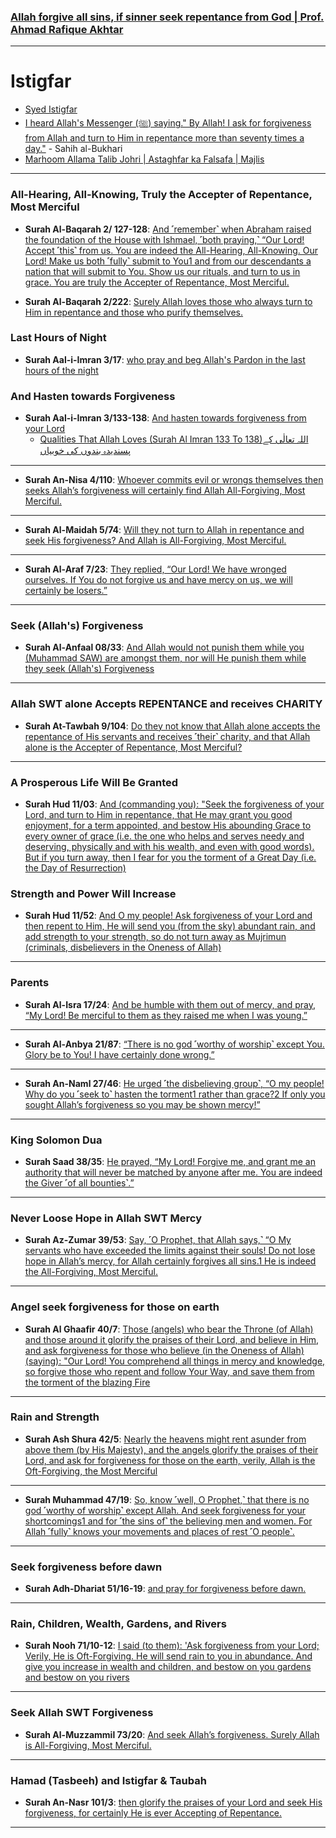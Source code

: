 ### [Allah forgive all sins, if sinner seek repentance from God | Prof. Ahmad Rafique Akhtar](https://www.youtube.com/watch?v=X1WIFFwQri8)

***

# Istigfar
* [Syed Istigfar](https://www.youtube.com/shorts/WaEOEiUQHL4)
* [I heard Allah's Messenger (ﷺ) saying." By Allah! I ask for forgiveness from Allah and turn to Him in repentance more than seventy times a day."](https://sunnah.com/bukhari:6307) - Sahih al-Bukhari
* [Marhoom Allama Talib Johri | Astaghfar ka Falsafa | Majlis](https://www.youtube.com/watch?v=6vCzVfdPNMs&t=16s)

***

### All-Hearing, All-Knowing, Truly the Accepter of Repentance, Most Merciful

* __Surah Al-Baqarah 2/ 127-128__: [And ˹remember˺ when Abraham raised the foundation of the House with Ishmael, ˹both praying,˺ “Our Lord! Accept ˹this˺ from us. You are indeed the All-Hearing, All-Knowing. Our Lord! Make us both ˹fully˺ submit to You1 and from our descendants a nation that will submit to You. Show us our rituals, and turn to us in grace. You are truly the Accepter of Repentance, Most Merciful.](https://quran.com/2/127-128)

* __Surah Al-Baqarah 2/222__: [Surely Allah loves those who always turn to Him in repentance and those who purify themselves.](https://quran.com/2/222)

### Last Hours of Night

* __Surah Aal-i-Imran 3/17__: [ who pray and beg Allah's Pardon in the last hours of the night](https://quranwbw.com/3#17)

### And Hasten towards Forgiveness
* __Surah Aal-i-Imran 3/133-138__: [And hasten towards forgiveness from your Lord](https://quranwbw.com/3#133-138)
    * [Qualities That Allah Loves (Surah Al Imran 133 To 138)اللہ تعالٰی کے پسندیدہ بندوں کی خوبیاں](https://www.youtube.com/watch?v=ZILqqDCJYAw)

***

* __Surah An-Nisa 4/110__: [Whoever commits evil or wrongs themselves then seeks Allah’s forgiveness will certainly find Allah All-Forgiving, Most Merciful.](https://quran.com/4/110)

***

* __Surah Al-Maidah 5/74__: [Will they not turn to Allah in repentance and seek His forgiveness? And Allah is All-Forgiving, Most Merciful.](https://quran.com/5/74)

***

* __Surah Al-Araf 7/23__: [They replied, “Our Lord! We have wronged ourselves. If You do not forgive us and have mercy on us, we will certainly be losers.”](https://quran.com/7/23)


***

### Seek (Allah's) Forgiveness

* __Surah Al-Anfaal 08/33__: [And Allah would not punish them while you (Muhammad SAW) are amongst them, nor will He punish them while they seek (Allah's) Forgiveness](https://quranwbw.com/8#33)

***

### Allah SWT alone Accepts REPENTANCE and receives CHARITY
* __Surah At-Tawbah 9/104__: [Do they not know that Allah alone accepts the repentance of His servants and receives ˹their˺ charity, and that Allah alone is the Accepter of Repentance, Most Merciful?](https://quran.com/9/104)

***

### A Prosperous Life Will Be Granted

* __Surah Hud 11/03__: [And (commanding you): "Seek the forgiveness of your Lord, and turn to Him in repentance, that He may grant you good enjoyment, for a term appointed, and bestow His abounding Grace to every owner of grace (i.e. the one who helps and serves needy and deserving, physically and with his wealth, and even with good words). But if you turn away, then I fear for you the torment of a Great Day (i.e. the Day of Resurrection)](https://quranwbw.com/11#3)

### Strength and Power Will Increase

* __Surah Hud 11/52__: [And O my people! Ask forgiveness of your Lord and then repent to Him, He will send you (from the sky) abundant rain, and add strength to your strength, so do not turn away as Mujrimun (criminals, disbelievers in the Oneness of Allah)](https://quranwbw.com/11#52)

***

### Parents

* __Surah Al-Isra 17/24__: [And be humble with them out of mercy, and pray, “My Lord! Be merciful to them as they raised me when I was young.”](https://quran.com/17/24)

***

* __Surah Al-Anbya 21/87__: [“There is no god ˹worthy of worship˺ except You. Glory be to You! I have certainly done wrong.”](https://quran.com/21/87)

***

* __Surah An-Naml 27/46__: [He urged ˹the disbelieving group˺, “O my people! Why do you ˹seek to˺ hasten the torment1 rather than grace?2 If only you sought Allah’s forgiveness so you may be shown mercy!”](https://quran.com/27/46)

***


### King Solomon Dua
* __Surah Saad 38/35__: [He prayed, “My Lord! Forgive me, and grant me an authority that will never be matched by anyone after me. You are indeed the Giver ˹of all bounties˺.”](https://quran.com/38/35)

***

### Never Loose Hope in Allah SWT Mercy
* __Surah Az-Zumar 39/53__: [Say, ˹O Prophet, that Allah says,˺ “O My servants who have exceeded the limits against their souls! Do not lose hope in Allah’s mercy, for Allah certainly forgives all sins.1 He is indeed the All-Forgiving, Most Merciful.](https://quran.com/39/53)

***

### Angel seek forgiveness for those on earth
* __Surah Al Ghaafir 40/7__: [Those (angels) who bear the Throne (of Allah) and those around it glorify the praises of their Lord, and believe in Him, and ask forgiveness for those who believe (in the Oneness of Allah) (saying): "Our Lord! You comprehend all things in mercy and knowledge, so forgive those who repent and follow Your Way, and save them from the torment of the blazing Fire](https://quranwbw.com/40#7)

***

### Rain and Strength

* __Surah Ash Shura 42/5__: [Nearly the heavens might rent asunder from above them (by His Majesty), and the angels glorify the praises of their Lord, and ask for forgiveness for those on the earth, verily, Allah is the Oft-Forgiving, the Most Merciful](https://quranwbw.com/42#5)

***

* __Surah Muhammad 47/19__: [So, know ˹well, O  Prophet,˺ that there is no god ˹worthy of worship˺ except Allah. And seek forgiveness for your shortcomings1 and for ˹the sins of˺ the believing men and women. For Allah ˹fully˺ knows your movements and places of rest ˹O people˺.](https://quranwbw.com/47/19)

***

### Seek forgiveness before dawn

* __Surah Adh-Dhariat 51/16-19__: [and pray for forgiveness before dawn.](https://quran.com/51/16-19)

***

### Rain, Children, Wealth, Gardens, and Rivers

* __Surah Nooh 71/10-12__: [I said (to them): 'Ask forgiveness from your Lord; Verily, He is Oft-Forgiving. He will send rain to you in abundance. And give you increase in wealth and children, and bestow on you gardens and bestow on you rivers](https://quranwbw.com/71#10-12)

***

### Seek Allah SWT Forgiveness

* __Surah Al-Muzzammil 73/20__: [And seek Allah’s forgiveness. Surely Allah is All-Forgiving, Most Merciful.](https://quran.com/73/20)

***

### Hamad (Tasbeeh) and Istigfar & Taubah

* __Surah An-Nasr 101/3__: [then glorify the praises of your Lord and seek His forgiveness, for certainly He is ever Accepting of Repentance.](https://quran.com/110)

*** 
